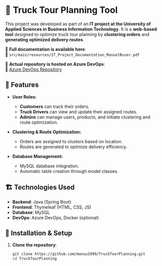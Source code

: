 # 🚛 Truck Tour Planning Tool

This project was developed as part of an **IT project at the University of Applied Sciences in Business Information Technology**. It is a **web-based tool** designed to optimize truck tour planning by **clustering orders** and **generating optimized delivery routes**.

📄 **Full documentation is available here**:  
📂 `src/main/resources/IT_Project_Documentation_ManuelBuser.pdf`

📌 **Actual repository is hosted on Azure DevOps**:  
🔗 [Azure DevOps Repository](https://dev.azure.com/AALM2023/IT_Project_Truck_Tours_Manuel_Dejen_Stefan)  

## 📌 Features
- **User Roles:**
  - **Customers** can track their orders.
  - **Truck Drivers** can view and update their assigned routes.
  - **Admins** can manage users, products, and initiate clustering and route optimization.

- **Clustering & Route Optimization:**
  - Orders are assigned to clusters based on location.
  - Routes are generated to optimize delivery efficiency.

- **Database Management:**
  - MySQL database integration.
  - Automatic table creation through model classes.

## 🏗️ Technologies Used
- **Backend**: Java (Spring Boot)  
- **Frontend**: Thymeleaf (HTML, CSS, JS)  
- **Database**: MySQL  
- **DevOps**: Azure DevOps, Docker (optional)  

## 🔧 Installation & Setup
1. **Clone the repository**:
   ```bash
   git clone https://github.com/manuu1999/TruckTourPlanning.git
   cd TruckTourPlanning

